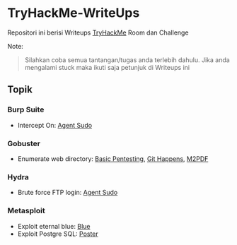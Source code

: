 # TryHackMe-WriteUps
Repositori ini berisi Writeups [TryHackMe](https://tryhackme.com/) Room dan Challenge

Note:
> Silahkan coba semua tantangan/tugas anda terlebih dahulu. Jika anda mengalami stuck maka ikuti saja petunjuk di Writeups ini

## Topik

### Burp Suite
- Intercept On: [Agent Sudo](https://github.com/rahardian-dwi-saputra/TryHackMe-WriteUps/tree/main/Agent%20Sudo)

### Gobuster
- Enumerate web directory: [Basic Pentesting](https://github.com/rahardian-dwi-saputra/TryHackMe-WriteUps/tree/main/Basic%20Pentesting), [Git Happens](https://github.com/rahardian-dwi-saputra/TryHackMe-WriteUps/tree/main/Git%20Happens), [M2PDF](https://github.com/rahardian-dwi-saputra/TryHackMe-WriteUps/tree/main/MD2PDF)

### Hydra
- Brute force FTP login: [Agent Sudo](https://github.com/rahardian-dwi-saputra/TryHackMe-WriteUps/tree/main/Agent%20Sudo)

### Metasploit
- Exploit eternal blue: [Blue](https://github.com/rahardian-dwi-saputra/TryHackMe-WriteUps/tree/main/Blue)
- Exploit Postgre SQL: [Poster](https://github.com/rahardian-dwi-saputra/TryHackMe-WriteUps/tree/main/Poster)